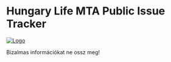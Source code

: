 # Hungary Life MTA Public Issue Tracker

[![Logo](https://i.imgur.com/8PB8ZT9.png "Logo")](hl-rpg.eu "Logo")

Bizalmas információkat ne ossz meg!
